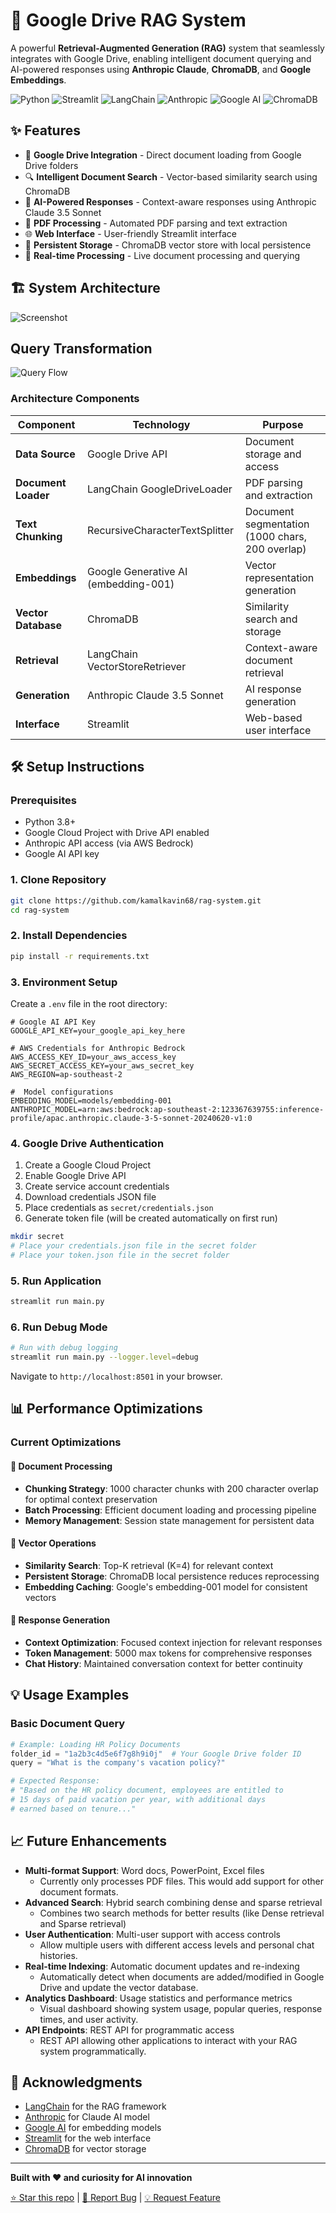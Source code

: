 # 🚀 Google Drive RAG System

A powerful **Retrieval-Augmented Generation (RAG)** system that seamlessly integrates with Google Drive, enabling intelligent document querying and AI-powered responses using **Anthropic Claude**, **ChromaDB**, and **Google Embeddings**.

![Python](https://img.shields.io/badge/python-v3.8+-blue.svg)
![Streamlit](https://img.shields.io/badge/streamlit-v1.28+-red.svg)
![LangChain](https://img.shields.io/badge/langchain-latest-green.svg)
![Anthropic](https://img.shields.io/badge/anthropic-claude--3.5--sonnet-purple.svg)
![Google AI](https://img.shields.io/badge/google--ai-embeddings--001-4285f4.svg)
![ChromaDB](https://img.shields.io/badge/chromadb-vector--store-orange.svg)

## ✨ Features

- 📁 **Google Drive Integration** - Direct document loading from Google Drive folders
- 🔍 **Intelligent Document Search** - Vector-based similarity search using ChromaDB
- 🤖 **AI-Powered Responses** - Context-aware responses using Anthropic Claude 3.5 Sonnet
- 📄 **PDF Processing** - Automated PDF parsing and text extraction
- 🌐 **Web Interface** - User-friendly Streamlit interface
- 💾 **Persistent Storage** - ChromaDB vector store with local persistence
- 🔄 **Real-time Processing** - Live document processing and querying

## 🏗️ System Architecture

![Screenshot](./documentation/rag-architecture.gif)

## Query Transformation


![Query Flow](./documentation/query-transformation.svg)


### Architecture Components

| Component | Technology | Purpose |
|-----------|------------|---------|
| **Data Source** | Google Drive API | Document storage and access |
| **Document Loader** | LangChain GoogleDriveLoader | PDF parsing and extraction |
| **Text Chunking** | RecursiveCharacterTextSplitter | Document segmentation (1000 chars, 200 overlap) |
| **Embeddings** | Google Generative AI (embedding-001) | Vector representation generation |
| **Vector Database** | ChromaDB | Similarity search and storage |
| **Retrieval** | LangChain VectorStoreRetriever | Context-aware document retrieval |
| **Generation** | Anthropic Claude 3.5 Sonnet | AI response generation |
| **Interface** | Streamlit | Web-based user interface |

## 🛠️ Setup Instructions

### Prerequisites

- Python 3.8+
- Google Cloud Project with Drive API enabled
- Anthropic API access (via AWS Bedrock)
- Google AI API key

### 1. Clone Repository

```bash
git clone https://github.com/kamalkavin68/rag-system.git
cd rag-system
```

### 2. Install Dependencies

```bash
pip install -r requirements.txt
```

### 3. Environment Setup

Create a `.env` file in the root directory:

```env
# Google AI API Key
GOOGLE_API_KEY=your_google_api_key_here

# AWS Credentials for Anthropic Bedrock
AWS_ACCESS_KEY_ID=your_aws_access_key
AWS_SECRET_ACCESS_KEY=your_aws_secret_key
AWS_REGION=ap-southeast-2

#  Model configurations
EMBEDDING_MODEL=models/embedding-001
ANTHROPIC_MODEL=arn:aws:bedrock:ap-southeast-2:123367639755:inference-profile/apac.anthropic.claude-3-5-sonnet-20240620-v1:0
```

### 4. Google Drive Authentication

1. Create a Google Cloud Project
2. Enable Google Drive API
3. Create service account credentials
4. Download credentials JSON file
5. Place credentials as `secret/credentials.json`
6. Generate token file (will be created automatically on first run)

```bash
mkdir secret
# Place your credentials.json file in the secret folder
# Place your token.json file in the secret folder
```

### 5. Run Application

```bash
streamlit run main.py
```

### 6. Run Debug Mode

```bash
# Run with debug logging
streamlit run main.py --logger.level=debug
```


Navigate to `http://localhost:8501` in your browser.

## 📊 Performance Optimizations

### Current Optimizations

#### 🔧 **Document Processing**
- **Chunking Strategy**: 1000 character chunks with 200 character overlap for optimal context preservation
- **Batch Processing**: Efficient document loading and processing pipeline
- **Memory Management**: Session state management for persistent data

#### 🚀 **Vector Operations**
- **Similarity Search**: Top-K retrieval (K=4) for relevant context
- **Persistent Storage**: ChromaDB local persistence reduces reprocessing
- **Embedding Caching**: Google's embedding-001 model for consistent vectors

#### 🎯 **Response Generation**
- **Context Optimization**: Focused context injection for relevant responses
- **Token Management**: 5000 max tokens for comprehensive responses
- **Chat History**: Maintained conversation context for better continuity


## 💡 Usage Examples

### Basic Document Query

```python
# Example: Loading HR Policy Documents
folder_id = "1a2b3c4d5e6f7g8h9i0j"  # Your Google Drive folder ID
query = "What is the company's vacation policy?"

# Expected Response:
# "Based on the HR policy document, employees are entitled to 
# 15 days of paid vacation per year, with additional days 
# earned based on tenure..."
```


## 📈 Future Enhancements

- **Multi-format Support**: Word docs, PowerPoint, Excel files
    * Currently only processes PDF files. This would add support for other document formats.
- **Advanced Search**: Hybrid search combining dense and sparse retrieval
    * Combines two search methods for better results (like Dense retrieval and Sparse retrieval)
- **User Authentication**: Multi-user support with access controls
    * Allow multiple users with different access levels and personal chat histories.
- **Real-time Indexing**: Automatic document updates and re-indexing
    * Automatically detect when documents are added/modified in Google Drive and update the vector database.
- **Analytics Dashboard**: Usage statistics and performance metrics
    * Visual dashboard showing system usage, popular queries, response times, and user activity.
- **API Endpoints**: REST API for programmatic access
    * REST API allowing other applications to interact with your RAG system programmatically.

## 🙏 Acknowledgments

- [LangChain](https://langchain.com/) for the RAG framework
- [Anthropic](https://anthropic.com/) for Claude AI model
- [Google AI](https://ai.google/) for embedding models
- [Streamlit](https://streamlit.io/) for the web interface
- [ChromaDB](https://www.trychroma.com/) for vector storage

---



**Built with ❤️ and curiosity for AI innovation**

[⭐ Star this repo]( https://github.com/kamalkavin68/rag-system) | [🐛 Report Bug](https://github.com/kamalkavin68/rag-system/issues) | [💡 Request Feature](https://github.com/kamalkavin68/rag-system/issues)
